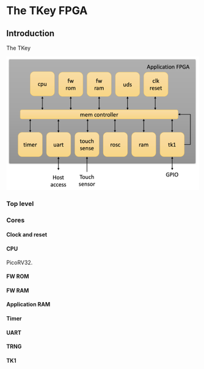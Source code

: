 # The TKey FPGA

## Introduction
The TKey

![The Application FPGA block diagram](../images/application_fpga_block_diagram.png)


### Top level


### Cores

#### Clock and reset


#### CPU
PicoRV32.


#### FW ROM


#### FW RAM


#### Application RAM


#### Timer


#### UART


#### TRNG


#### TK1
